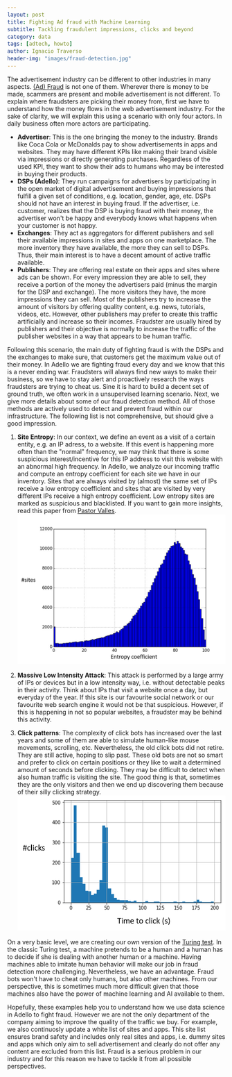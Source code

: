 ```yaml
---
layout: post
title: Fighting Ad fraud with Machine Learning
subtitle: Tackling fraudulent impressions, clicks and beyond
category: data
tags: [adtech, howto]
author: Ignacio Traverso
header-img: "images/fraud-detection.jpg"
---
```


The advertisement industry can be different to other industries in many aspects. [(Ad) Fraud](https://en.wikipedia.org/wiki/Ad_fraud) is not one of them. Wherever there is money to be made, scammers are present and mobile advertisement is not different. To explain where fraudsters are picking their money from, first we have to understand how the money flows in the web advertisement industry. For the sake of clarity, we will explain this using a scenario with only four actors. In daily business often more actors are participating.

* **Advertiser**: This is the one bringing the money to the industry. Brands like Coca Cola or McDonalds pay to show advertisements in apps and websites. They may have different KPIs like making their brand visible via impressions or directly generating purchases. Regardless of the used KPI, they want to show their ads to humans who may be interested in buying their products.
* **DSPs (Adello)**: They run campaigns for advertisers by participating in the open market of digital advertisement and buying impressions that fulfill a given set of conditions, e.g. location, gender, age, etc. DSPs should not have an interest in buying fraud. If the advertiser, i.e. customer, realizes that the DSP is buying fraud with their money, the advertiser won't be happy and everybody knows what happens when your customer is not happy.
* **Exchanges**: They act as aggregators for different publishers and sell their available impressions in sites and apps on one marketplace. The more inventory they have available, the more they can sell to DSPs. Thus, their main interest is to have a decent amount of active traffic available.
* **Publishers**: They are offering real estate on their apps and sites where ads can be shown. For every impression they are able to sell, they receive a portion of the money the advertisers paid (minus the margin for the DSP and exchange). The more visitors they have, the more impressions they can sell. Most of the publishers try to increase the amount of visitors by offering quality content, e.g. news, tutorials, videos, etc. However, other publishers may prefer to create this traffic artificially and increase so their incomes. Fraudster are usually hired by publishers and their objective is normally to increase the traffic of the publisher websites in a way that appears to be human traffic.

Following this scenario, the main duty of fighting fraud is with the DSPs and the exchanges to make sure, that customers get the maximum value out of their money.
In Adello we are fighting fraud every day and we know that this is a never ending war. Fraudsters will always find new ways to make their business, so we have to stay alert and proactively research the ways fraudsters are trying to cheat us. Sine it is hard to build a decent set of ground truth, we often work in a unsupervised learning scenario. Next, we give more details about some of our fraud detection method. All of those methods are actively used to detect and prevent fraud within our infrastructure. The following list is not comprehensive, but should give a good impression.

1. **Site Entropy**: In our context, we define an event as a visit of a certain entity, e.g. an IP adress, to a website. If this event is happening more often than the "normal" frequency, we may think that there is some suspicious interest/incentive for this IP address to visit this website with an abnormal high frequency. In Adello, we analyze our incoming traffic and compute an entropy coefficient for each site we have in our inventory. Sites that are always visited by (almost) the same set of IPs receive a low entropy coefficient and sites that are visited by very different IPs receive a high entropy coefficient. Low entropy sites are marked as suspicious and blacklisted. If you want to gain more insights, read this paper from [Pastor Valles](http://eprints.networks.imdea.org/1595/).
![Entropy](../images/entropy.png)

2. **Massive Low Intensity Attack**: This attack is performed by a large army of IPs or devices but in a low intensity way, i.e. without detectable peaks in their activity. Think about IPs that visit a website once a day, but everyday of the year. If this site is our favourite social network or our favourite web search engine it would not be that suspicious. However, if this is happening in not so popular websites, a fraudster may be behind this activity.

3. **Click patterns**: The complexity of click bots has increased over the last years and some of them are able to simulate human-like mouse movements, scrolling, etc. Nevertheless, the old click bots did not retire. They are still active, hoping to slip past. These old bots are not so smart and prefer to click on certain positions or they like to wait a determined amount of seconds before clicking. They may be difficult to detect when also human traffic is visiting the site. The good thing is that, sometimes they are the only visitors and then we end up discovering them because of their silly clicking strategy.
![Time to click](../images/timetoclick.png)

On a very basic level, we are creating our own version of the [Turing test](https://en.wikipedia.org/wiki/Turing_test). In the classic Turing test, a machine pretends to be a human and a human has to decide if she is dealing with another human or a machine. Having machines able to imitate human behavior will make our job in fraud detection more challenging. Nevertheless, we have an advantage. Fraud bots won't have to cheat only humans, but also other machines. From our perspective, this is sometimes much more difficult given that those machines also have the power of machine learning and AI available to them.

Hopefully, these examples help you to understand how we use data science in Adello to fight fraud. However we are not the only department of the company aiming to improve the quality of the traffic we buy. For example, we also continuosly update a white list of sites and apps. This site list ensures brand safety and includes only real sites and apps, i.e. dummy sites and apps which only aim to sell advertisement and clearly do not offer any content are excluded from this list. Fraud is a serious problem in our industry and for this reason we have to tackle it from all possible perspectives.
